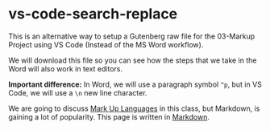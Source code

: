 # vs-code-search-replace

This is an alternative way to setup a Gutenberg raw file for the 03-Markup Project using VS Code (Instead of the MS Word workflow).

We will download this file so you can see how the steps that we take in the Word will also work in text editors.

**Important difference:** In Word, we will use a paragraph symbol ```^p```, but in VS Code, we will use a ```\n``` new line character.

We are going to discuss [Mark Up Languages](https://www.thoughtco.com/what-are-markup-languages-3468655) in this class, but Markdown, is gaining a lot of popularity. This page is written in [Markdown](https://www.markdownguide.org/).
